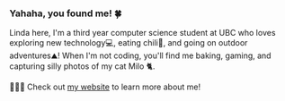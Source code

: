 ### Yahaha, you found me! 🍀
Linda here, I'm a third year computer science student at UBC who loves exploring new technology💻, eating chili🥫, and going on outdoor adventures⛰️! When I'm not coding, you'll find me baking, gaming, and capturing silly photos of my cat Milo 🐈.

👩🏻‍💻 Check out <a href="https://lhan0903.github.io/website/">my website</a> to learn more about me!
